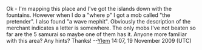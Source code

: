 Ok - I'm mapping this place and I've got the islands down with the
fountains. However when I do a "where p" I got a mob called "the
pretender". I also found "a wave mephit". Obviously the description of
the merchant indicates a letter is somewhere. The only mobs I've not
beaten so far are the 5 samurai so maybe one of them has it. Anyone more
familiar with this area? Any hints? Thanks!
--[Ylem](User:Ylem "wikilink") 14:07, 19 November 2009 (UTC)
